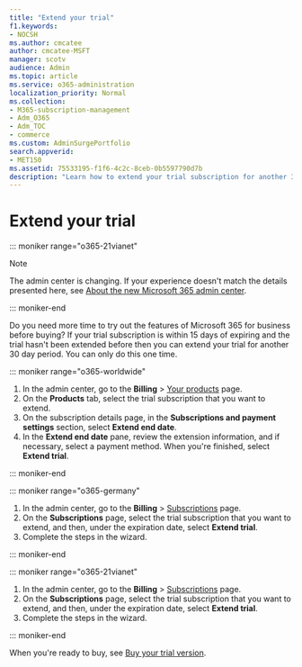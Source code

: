 ```yaml
---
title: "Extend your trial"
f1.keywords:
- NOCSH
ms.author: cmcatee
author: cmcatee-MSFT
manager: scotv
audience: Admin
ms.topic: article
ms.service: o365-administration
localization_priority: Normal
ms.collection: 
- M365-subscription-management
- Adm_O365
- Adm_TOC
- commerce
ms.custom: AdminSurgePortfolio
search.appverid:
- MET150
ms.assetid: 75533195-f1f6-4c2c-8ceb-0b5597790d7b
description: "Learn how to extend your trial subscription for another 30-day period."
---
```


# Extend your trial

::: moniker range="o365-21vianet"

> [!NOTE]
> The admin center is changing. If your experience doesn't match the details presented here, see 
[About the new Microsoft 365 admin center](https://docs.microsoft.com/microsoft-365/admin/microsoft-365-admin-center-preview?view=o365-21vianet).

::: moniker-end

Do you need more time to try out the features of Microsoft 365 for business before buying? If your trial subscription is within 15 days of expiring and the trial hasn't been extended before then you can extend your trial for another 30 day period. You can only do this one time.

::: moniker range="o365-worldwide"

1. In the admin center, go to the **Billing** \> <a href="https://go.microsoft.com/fwlink/p/?linkid=842054" target="_blank">Your products</a> page.
2. On the **Products** tab, select the trial subscription that you want to extend. 
3. On the subscription details page, in the **Subscriptions and payment settings** section, select **Extend end date**.
4. In the **Extend end date** pane, review the extension information, and if necessary, select a payment method. When you're finished, select **Extend trial**.

::: moniker-end

::: moniker range="o365-germany"

1. In the admin center, go to the **Billing** \> <a href="https://go.microsoft.com/fwlink/p/?linkid=847745" target="_blank">Subscriptions</a> page.
2. On the **Subscriptions** page, select the trial subscription that you want to extend, and then, under the expiration date, select **Extend trial**.
3. Complete the steps in the wizard.

::: moniker-end

::: moniker range="o365-21vianet"

1. In the admin center, go to the **Billing** \> <a href="https://go.microsoft.com/fwlink/p/?linkid=850626" target="_blank">Subscriptions</a> page.
2. On the **Subscriptions** page, select the trial subscription that you want to extend, and then, under the expiration date, select **Extend trial**.
3. Complete the steps in the wizard.

::: moniker-end

When you're ready to buy, see [Buy your trial version](buy-a-subscription-from-your-free-trial.md).